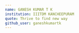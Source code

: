 ```yaml
---
name: GANESH KUMAR T K
institution: IIITDM KANCHEEPURAM
quote: Thrive to find new way
github_user: ganeshkumartk
---
```

